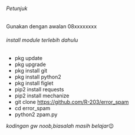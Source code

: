 ###### Petunjuk
  Gunakan dengan awalan 08xxxxxxxx
###### install module terlebih dahulu
* pkg update
* pkg upgrade
* pkg install git
* pkg install python2
* pkg install figlet
* pip2 install requests
* pip2 install mechanize
* git clone https://github.com/R-203/error_spam
* cd error_spam
* python2 zpam.py

*kodingan gw noob,biasalah masih belajar*:wink:
